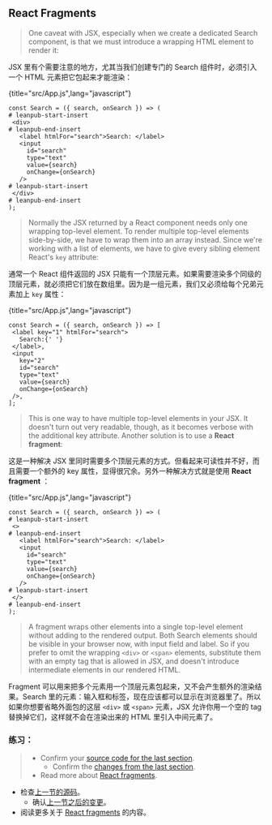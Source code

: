 ## React Fragments

> One caveat with JSX, especially when we create a dedicated Search component, is that we must introduce a wrapping HTML element to render it:

JSX 里有个需要注意的地方，尤其当我们创建专门的 Search 组件时，必须引入一个 HTML 元素把它包起来才能渲染：

{title="src/App.js",lang="javascript"}

~~~~~~~
const Search = ({ search, onSearch }) => (
# leanpub-start-insert
 <div>
# leanpub-end-insert
   <label htmlFor="search">Search: </label>
   <input
     id="search"
     type="text"
     value={search}
     onChange={onSearch}
   />
# leanpub-start-insert
 </div>
# leanpub-end-insert
);
~~~~~~~

> Normally the JSX returned by a React component needs only one wrapping top-level element. To render multiple top-level elements side-by-side, we have to wrap them into an array instead. Since we're working with a list of elements, we have to give every sibling element React's `key` attribute:

通常一个 React 组件返回的 JSX 只能有一个顶层元素。如果需要渲染多个同级的顶层元素，就必须把它们放在数组里。因为是一组元素，我们又必须给每个兄弟元素加上 `key` 属性：

{title="src/App.js",lang="javascript"}
~~~~~~~
const Search = ({ search, onSearch }) => [
 <label key="1" htmlFor="search">
   Search:{' '}
 </label>,
 <input
   key="2"
   id="search"
   type="text"
   value={search}
   onChange={onSearch}
 />,
];
~~~~~~~

> This is one way to have multiple top-level elements in your JSX. It doesn't turn out very readable, though, as it becomes verbose with the additional key attribute. Another solution is to use a **React fragment**:

这是一种解决 JSX 里同时需要多个顶层元素的方式。但看起来可读性并不好，而且需要一个额外的 key 属性，显得很冗余。另外一种解决方式就是使用 **React fragment** ：

{title="src/App.js",lang="javascript"}
~~~~~~~
const Search = ({ search, onSearch }) => (
# leanpub-start-insert
 <>
# leanpub-end-insert
   <label htmlFor="search">Search: </label>
   <input
     id="search"
     type="text"
     value={search}
     onChange={onSearch}
   />
# leanpub-start-insert
 </>
# leanpub-end-insert
);
~~~~~~~

> A fragment wraps other elements into a single top-level element without adding to the rendered output. Both Search elements should be visible in your browser now, with input field and label. So if you prefer to omit the wrapping `<div>` or `<span>` elements, substitute them with an empty tag that is allowed in JSX, and doesn't introduce intermediate elements in our rendered HTML.

Fragment 可以用来把多个元素用一个顶层元素包起来，又不会产生额外的渲染结果。Search 里的元素：输入框和标签，现在应该都可以显示在浏览器里了。所以如果你想要省略外面包的这层 `<div>` 或 `<span>` 元素，JSX 允许你用一个空的 tag 替换掉它们，这样就不会在渲染出来的 HTML 里引入中间元素了。

### 练习：

> * Confirm your [source code for the last section](https://codesandbox.io/s/github/the-road-to-learn-react/hacker-stories/tree/hs/React-Fragments).
>   * Confirm the [changes from the last section](https://github.com/the-road-to-learn-react/hacker-stories/compare/hs/React-Custom-Hooks...hs/React-Fragments?expand=1).
> * Read more about [React fragments](https://reactjs.org/docs/fragments.html).

* 检查[上一节的源码](https://codesandbox.io/s/github/the-road-to-learn-react/hacker-stories/tree/hs/React-Fragments)。
  * 确认[上一节之后的变更](https://github.com/the-road-to-learn-react/hacker-stories/compare/hs/React-Custom-Hooks...hs/React-Fragments?expand=1)。
* 阅读更多关于 [React fragments](https://reactjs.org/docs/fragments.html) 的内容。